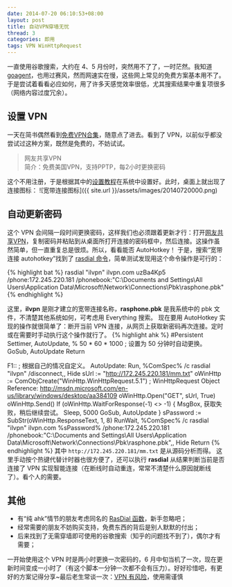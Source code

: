 ```yaml
---
date: 2014-07-20 06:10:53+08:00
layout: post
title: 自动VPN穿墙无忧
thread: 3
categories: 即用
tags: VPN WinHttpRequest 
---
```

一直使用谷歌搜索，大约在 4、5 月份时，突然用不了了，一时茫然。我知道 [goagent](https://code.google.com/p/goagent/)，也用过赛风，然而网速实在慢，这些网上常见的免费方案基本用不了。于是尝试着看看必应如何，用了许多天感觉效率很低，尤其搜索结果中重复项很多（网络内容过度冗余）。
## 设置 VPN
一天在简书偶然看到[免费VPN合集](http://jianshu.io/p/f783122bc249)，随意点了进去。看到了 VPN，以前似乎都没尝试过这种方案，既然是免费的，不妨试试。
> 网友共享VPN  
> 简介：免费美国VPN，支持PPTP，每2小时更换密码  

这个不用注册，于是根据其中的[设置教程](http://ilvpn.com/guide/)在系统中设置好。此时，桌面上就出现了连接图标：
![宽带连接图标]({{ site.url }}/assets/images/20140720000.png)

## 自动更新密码
这个 VPN 会间隔一段时间更换密码，这样我们也必须跟着更新才行：打开[网友共享VPN](http://vpn.wwdhz.com/)，复制密码并粘贴到从桌面所打开连接的密码框中，然后连接。这操作虽然简单，但一直重复总是很烦。所以，看看能否 AutoHotkey！
于是，搜索“宽带连接 autohotkey”找到了 [rasdial 命令](http://technet.microsoft.com/en-us/library/ff859533)，简单测试发现用这个命令操作是可行的：

{% highlight bat %}
rasdial "ilvpn" ilvpn.com uzBa4Kp5 /phone:172.245.220.181 /phonebook:"C:\Documents and Settings\All Users\Application Data\Microsoft\Network\Connections\Pbk\rasphone.pbk"
{% endhighlight %}

这里，**ilvpn** 是刚才建立的宽带连接名称，**rasphone.pbk** 是我系统中的 pbk 文件，不清楚其他系统如何，可考虑用 Everything 搜索。
现在要用 AutoHotkey 实现的操作就很简单了：断开当前 VPN 连接，从网页上获取新密码再次连接。定时或在需要时手动执行这个操作就行了。
{% highlight ahk %}
#Persistent
Settimer, AutoUpdate, % 50 * 60 * 1000 ; 设置为 50 分钟时自动更换。
GoSub, AutoUpdate
Return

F1:: ; 根据自己的情况自定义。
AutoUpdate:
Run, %ComSpec% /c rasdial "ilvpn" /disconnect,, Hide
sUrl := "http://172.245.220.181/mm.txt"
oWinHttp := ComObjCreate("WinHttp.WinHttpRequest.5.1") ; WinHttpRequest Object Reference: http://msdn.microsoft.com/en-us/library/windows/desktop/aa384109
oWinHttp.Open("GET", sUrl, True)
oWinHttp.Send()
If (oWinHttp.WaitForResponse(-1) <> -1)
{
    MsgBox, 获取失败，稍后继续尝试。
    Sleep, 5000
    GoSub, AutoUpdate
}
sPassword := SubStr(oWinHttp.ResponseText, 1, 8)
RunWait, %ComSpec% /c rasdial "ilvpn" ilvpn.com %sPassword% /phone:172.245.220.181 /phonebook:"C:\Documents and Settings\All Users\Application Data\Microsoft\Network\Connections\Pbk\rasphone.pbk",, Hide
Return
{% endhighlight %}
其中 `http://172.245.220.181/mm.txt` 是从源码分析而得。
这里手动按个热键代替计时器也很方便了，还可以执行 **rasdial** 从结果判断当前是否连接了 VPN 实现智能连接（在断线时自动重连，常常不清楚什么原因就断线了）。看个人的需要。

## 其他
* 有“纯 ahk”情节的朋友考虑同名的 [RasDial 函数](http://msdn.microsoft.com/en-us/library/windows/desktop/aa377004)，新手忽略吧；
* 经常需要的朋友不妨购买支持，免费东西的背后是别人默默的付出；
* 后来找到了无需穿墙即可使用的谷歌搜索（知乎的问题找不到了），偶尔才有需要；

一开始使用这个 VPN 时是两小时更换一次密码的，6 月中旬当机了一次，现在更新时间变成一小时了（有这个脚本一分钟一次都不会有压力）。好好珍惜吧，有更好的方案记得分享~最后老生常谈一次：[VPN 有风险](http://zhuanlan.zhihu.com/evilcos/19804737)，使用需谨慎
